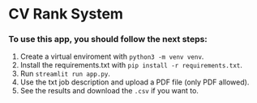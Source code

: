 # CV Rank System #

### To use this app, you should follow the next steps: ###
1. Create a virtual enviroment with ``python3 -m venv venv``.
2. Install the requirements.txt with ``pip install -r requirements.txt``.
3. Run ``streamlit run app.py``.
4. Use the txt job description and upload a PDF file (only PDF allowed).
5. See the results and download the ``.csv`` if you want to. 
